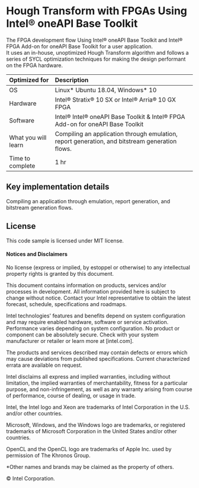 # Hough Transform with FPGAs Using Intel® oneAPI Base Toolkit

The FPGA development flow Using Intel® oneAPI Base Toolkit and Intel® FPGA Add-on for oneAPI Base Toolkit for a user application.  
It uses an in-house, unoptimized Hough Transform algorithm and follows a series of SYCL optimization techniques for making the design performant on the FPGA hardware. 
  
| Optimized for                       | Description
|:---                               |:---
| OS                                | Linux* Ubuntu 18.04, Windows* 10
| Hardware                          | Intel® Stratix® 10 SX or Intel® Arria® 10 GX FPGA
| Software                          | Intel&reg; Intel® oneAPI Base Toolkit & Intel® FPGA Add-on for oneAPI Base Toolkit
| What you will learn               | Compiling an application through emulation, report generation, and bitstream generation flows. 
| Time to complete                  | 1 hr  
  
## Key implementation details 
Compiling an application through emulation, report generation, and bitstream generation flows.

## License  
This code sample is licensed under MIT license.  

#### Notices and Disclaimers

No license (express or implied, by estoppel or otherwise) to any intellectual property rights is granted by this document.

This document contains information on products, services and/or processes in development. All information provided here is subject to change without notice. Contact your Intel representative to obtain the latest forecast, schedule, specifications and roadmaps.

Intel technologies' features and benefits depend on system configuration and may require enabled hardware, software or service activation. Performance varies depending on system configuration. No product or component can be absolutely secure. Check with your system manufacturer or retailer or learn more at [intel.com]. 

The products and services described may contain defects or errors which may cause deviations from published specifications. Current characterized errata are available on request.

Intel disclaims all express and implied warranties, including without limitation, the implied warranties of merchantability, fitness for a particular purpose, and non-infringement, as well as any warranty arising from course of performance, course of dealing, or usage in trade.

Intel, the Intel logo and Xeon are trademarks of Intel Corporation in the U.S. and/or other countries.

Microsoft, Windows, and the Windows logo are trademarks, or registered trademarks of Microsoft Corporation in the United States and/or other countries.

OpenCL and the OpenCL logo are trademarks of Apple Inc. used by permission of The Khronos Group.

*Other names and brands may be claimed as the property of others.

© Intel Corporation.